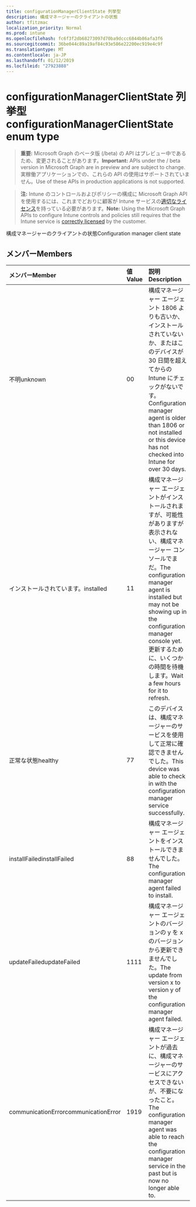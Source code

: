 ```yaml
---
title: configurationManagerClientState 列挙型
description: 構成マネージャーのクライアントの状態
author: tfitzmac
localization_priority: Normal
ms.prod: intune
ms.openlocfilehash: fc6f3f2db68273097d70ba9dccc6844b86afa3f6
ms.sourcegitcommit: 36be044c89a19af84c93e586e22200ec919e4c9f
ms.translationtype: MT
ms.contentlocale: ja-JP
ms.lasthandoff: 01/12/2019
ms.locfileid: "27923888"
---
```

# <a name="configurationmanagerclientstate-enum-type"></a><span data-ttu-id="4f98d-103">configurationManagerClientState 列挙型</span><span class="sxs-lookup"><span data-stu-id="4f98d-103">configurationManagerClientState enum type</span></span>

> <span data-ttu-id="4f98d-104">**重要:** Microsoft Graph のベータ版 (/beta) の API はプレビュー中であるため、変更されることがあります。</span><span class="sxs-lookup"><span data-stu-id="4f98d-104">**Important:** APIs under the / beta version in Microsoft Graph are in preview and are subject to change.</span></span> <span data-ttu-id="4f98d-105">実稼働アプリケーションでの、これらの API の使用はサポートされていません。</span><span class="sxs-lookup"><span data-stu-id="4f98d-105">Use of these APIs in production applications is not supported.</span></span>

> <span data-ttu-id="4f98d-106">**注:** Intune のコントロールおよびポリシーの構成に Microsoft Graph API を使用するには、これまでどおりに顧客が Intune サービスの[適切なライセンス](https://go.microsoft.com/fwlink/?linkid=839381)を持っている必要があります。</span><span class="sxs-lookup"><span data-stu-id="4f98d-106">**Note:** Using the Microsoft Graph APIs to configure Intune controls and policies still requires that the Intune service is [correctly licensed](https://go.microsoft.com/fwlink/?linkid=839381) by the customer.</span></span>

<span data-ttu-id="4f98d-107">構成マネージャーのクライアントの状態</span><span class="sxs-lookup"><span data-stu-id="4f98d-107">Configuration manager client state</span></span>
## <a name="members"></a><span data-ttu-id="4f98d-108">メンバー</span><span class="sxs-lookup"><span data-stu-id="4f98d-108">Members</span></span>
|<span data-ttu-id="4f98d-109">メンバー</span><span class="sxs-lookup"><span data-stu-id="4f98d-109">Member</span></span>|<span data-ttu-id="4f98d-110">値</span><span class="sxs-lookup"><span data-stu-id="4f98d-110">Value</span></span>|<span data-ttu-id="4f98d-111">説明</span><span class="sxs-lookup"><span data-stu-id="4f98d-111">Description</span></span>|
|:---|:---|:---|
|<span data-ttu-id="4f98d-112">不明</span><span class="sxs-lookup"><span data-stu-id="4f98d-112">unknown</span></span>|<span data-ttu-id="4f98d-113">0</span><span class="sxs-lookup"><span data-stu-id="4f98d-113">0</span></span>|<span data-ttu-id="4f98d-114">構成マネージャー エージェント 1806 よりも古いか、インストールされていないか、またはこのデバイスが 30 日間を超えてからの Intune にチェックがないです。</span><span class="sxs-lookup"><span data-stu-id="4f98d-114">Configuration manager agent is older than 1806 or not installed or this device has not checked into Intune for over 30 days.</span></span>|
|<span data-ttu-id="4f98d-115">インストールされています。</span><span class="sxs-lookup"><span data-stu-id="4f98d-115">installed</span></span>|<span data-ttu-id="4f98d-116">1</span><span class="sxs-lookup"><span data-stu-id="4f98d-116">1</span></span>|<span data-ttu-id="4f98d-117">構成マネージャー エージェントがインストールされますが、可能性がありますが表示されない、構成マネージャー コンソールでまだ。</span><span class="sxs-lookup"><span data-stu-id="4f98d-117">The configuration manager agent is installed but may not be showing up in the configuration manager console yet.</span></span> <span data-ttu-id="4f98d-118">更新するために、いくつかの時間を待機します。</span><span class="sxs-lookup"><span data-stu-id="4f98d-118">Wait a few hours for it to refresh.</span></span>|
|<span data-ttu-id="4f98d-119">正常な状態</span><span class="sxs-lookup"><span data-stu-id="4f98d-119">healthy</span></span>|<span data-ttu-id="4f98d-120">7</span><span class="sxs-lookup"><span data-stu-id="4f98d-120">7</span></span>|<span data-ttu-id="4f98d-121">このデバイスは、構成マネージャーのサービスを使用して正常に確認できませんでした。</span><span class="sxs-lookup"><span data-stu-id="4f98d-121">This device was able to check in with the configuration manager service successfully.</span></span>|
|<span data-ttu-id="4f98d-122">installFailed</span><span class="sxs-lookup"><span data-stu-id="4f98d-122">installFailed</span></span>|<span data-ttu-id="4f98d-123">8</span><span class="sxs-lookup"><span data-stu-id="4f98d-123">8</span></span>|<span data-ttu-id="4f98d-124">構成マネージャー エージェントをインストールできませんでした。</span><span class="sxs-lookup"><span data-stu-id="4f98d-124">The configuration manager agent failed to install.</span></span>|
|<span data-ttu-id="4f98d-125">updateFailed</span><span class="sxs-lookup"><span data-stu-id="4f98d-125">updateFailed</span></span>|<span data-ttu-id="4f98d-126">11</span><span class="sxs-lookup"><span data-stu-id="4f98d-126">11</span></span>|<span data-ttu-id="4f98d-127">構成マネージャー エージェントのバージョンの y を x のバージョンから更新できませんでした。</span><span class="sxs-lookup"><span data-stu-id="4f98d-127">The update from version x to version y of the configuration manager agent failed.</span></span> |
|<span data-ttu-id="4f98d-128">communicationError</span><span class="sxs-lookup"><span data-stu-id="4f98d-128">communicationError</span></span>|<span data-ttu-id="4f98d-129">19</span><span class="sxs-lookup"><span data-stu-id="4f98d-129">19</span></span>|<span data-ttu-id="4f98d-130">構成マネージャー エージェントが過去に、構成マネージャーのサービスにアクセスできないが、不要になったこと。</span><span class="sxs-lookup"><span data-stu-id="4f98d-130">The configuration manager agent was able to reach the configuration manager service in the past but is now no longer able to.</span></span> |





